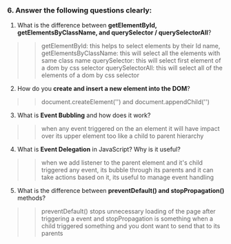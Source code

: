 

### 6. Answer the following questions clearly:

1. What is the difference between **getElementById, getElementsByClassName, and querySelector / querySelectorAll**?
>> getElementById: this helps to select elements by their Id name,
>>getElementsByClassName: this will select all the elements with same class name
>> querySelector: this will select first element of a dom by css selector
>> querySelectorAll: this will select all of the elements of a dom by css selector
2. How do you **create and insert a new element into the DOM**?
>> document.createElement('') and document.appendChild('')
3. What is **Event Bubbling** and how does it work?
>> when any event triggered on the an element it will have impact over its upper element too like a child to parent hierarchy
4. What is **Event Delegation** in JavaScript? Why is it useful?
>> when we add listener to the parent element and it's child triggered any event, its bubble through its parents and it can take actions based on it, its useful to manage event handling
5. What is the difference between **preventDefault() and stopPropagation()** methods?
>> preventDefault() stops unnecessary loading of the page after triggering a event and stopPropagation is something when a child triggered something and you dont want to send that to its parents 
